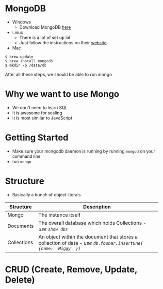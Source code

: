 # MongoDB
* Windows
    * Download MongoDB [here](https://www.mongodb.com/download-center/v2/community)
* Linux
    * There is a lot of set up lol
    * Just follow the instructions on their [website](https://docs.mongodb.com/manual/tutorial/install-mongodb-on-ubuntu/#install-mongodb-community-edition)
* Mac
```
$ brew update
$ brew install mongodb
$ mkdir -p /data/db
```

After all these steps, we should be able to run mongo

# Why we want to use Mongo
* We don't need to learn SQL
* It is awesome for scaling
* It is most similar to JavaScript

# Getting Started
* Make sure your mongodb daemon is running by running `mongod` on your command line
* run `mongo`

# Structure
* Basically a bunch of object literals

| Structure | Description |
| --------- | ----------- |
| Mongo | The instance itself  |
| Documents | The overall database which holds Collections - *use `show dbs`*|
| Collections | An object within the document that stores a collection of data - *use `db.foobar.insertOne( {name: 'Miggy' })`* |


# CRUD (Create, Remove, Update, Delete)


